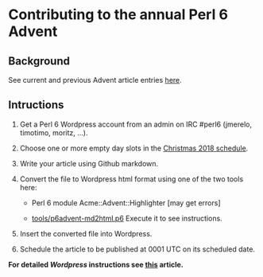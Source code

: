# Contributing to the annual Perl 6 Advent

## Background

See current and previous Advent article entries [here](https://perl6advent.wordpress.com/).

## Intructions

1. Get a Perl 6 Wordpress account from an admin on IRC #perl6 (jmerelo, timotimo, moritz, ...).

2. Choose one or more empty day slots in the [Christmas 2018 schedule](perl6advent-2018/schedule).

3. Write your article using Github markdown.

4. Convert the file to Wordpress html format using one of the two tools here:

   * Perl 6 module Acme::Advent::Highlighter [may get errors]

   * [tools/p6advent-md2html.p6](tools/p6advent-md2html.p6) Execute it to see instructions.

5. Insert the converted file into Wordpress.

6. Schedule the article to be published at 0001 UTC on its scheduled date.

**For detailed *Wordpress* instructions see [this](https://codex.wordpress.org/Posts#Best_Practices_For_Posting) article.**
